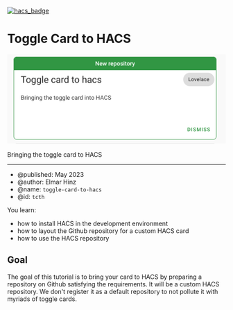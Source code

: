 [![hacs_badge](https://img.shields.io/badge/HACS-Custom-41BDF5.svg?style=for-the-badge)](https://github.com/hacs/integration)

# Toggle Card to HACS

![new repository in HACS](img/title-image.png)

Bringing the toggle card to HACS

***

* @published: May 2023
* @author: Elmar Hinz
* @name: `toggle-card-to-hacs`
* @id: `tcth`

You learn:

* how to install HACS in the development environment
* how to layout the Github repository for a custom HACS card
* how to use the HACS repository

## Goal

The goal of this tutorial is to bring your card to HACS by preparing a
repository on Github satisfying the requirements. It will be a custom HACS
repository. We don't register it as a default repository to not pollute it with
myriads of toggle cards.


